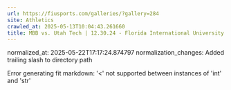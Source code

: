 ```yaml
---
url: https://fiusports.com/galleries/?gallery=284
site: Athletics
crawled_at: 2025-05-13T10:04:43.261660
title: MBB vs. Utah Tech | 12.30.24 - Florida International University
---
```

normalized_at: 2025-05-22T17:17:24.874797
normalization_changes: Added trailing slash to directory path

Error generating fit markdown: '<' not supported between instances of 'int' and 'str'